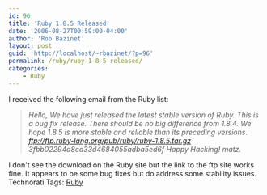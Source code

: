 ```yaml
---
id: 96
title: 'Ruby 1.8.5 Released'
date: '2006-08-27T00:59:00-04:00'
author: 'Rob Bazinet'
layout: post
guid: 'http://localhost/~rbazinet/?p=96'
permalink: /ruby/ruby-1-8-5-released/
categories:
    - Ruby
---
```


I received the following email from the Ruby list:

> *Hello,* *We have just released the latest stable version of Ruby. This is a bug fix release. There should be no big difference from 1.8.4. We hope 1.8.5 is more stable and reliable than its preceding versions.* *<ftp://ftp.ruby-lang.org/pub/ruby/ruby-1.8.5.tar.gz> 3fbb02294a8ca33d4684055adba5ed6f*   *Happy Hacking!* *matz.*

 I don't see the download on the Ruby site but the link to the ftp site works fine. It appears to be some bug fixes but do address some stability issues. Technorati Tags: [Ruby](http://technorati.com/tag/Ruby)